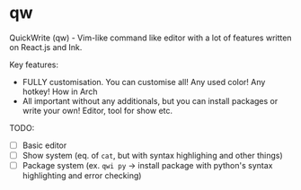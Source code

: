 # qw

QuickWrite (qw) - Vim-like command like editor with a lot of features written on React.js and Ink.

Key features:
- FULLY customisation. You can customise all! Any used color! Any hotkey! How in Arch
- All important without any additionals, but you can install packages or write your own! Editor, tool for show etc.

TODO:
- [ ] Basic editor
- [ ] Show system (eq. of `cat`, but with syntax highlighing and other things)
- [ ] Package system (ex. `qwi py` -> install package with python's syntax highlighting and error checking)

<!-- ## Install

```bash
$ npm install --global qw
```

## CLI

```
$ qw --help

  Usage
    $ qw

  Options
    --name  Your name

  Examples
    $ qw --name=Jane
    Hello, Jane
``` -->
